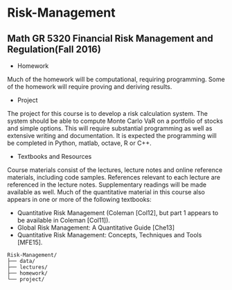 # Risk-Management

## Math GR 5320 Financial Risk Management and Regulation(Fall 2016)

+ Homework

Much of the homework will be computational, requiring programming. Some of the homework will require proving and deriving results.

+ Project

The project for this course is to develop a risk calculation system. The system should be able to compute Monte Carlo VaR on a portfolio of stocks and simple options. This will require substantial programming as well as extensive writing  and documentation. It is expected the programming will be completed in Python, matlab, octave, R or C++.

+ Textbooks and Resources

Course materials consist of the lectures, lecture notes and online reference materials, including code samples. References relevant to each lecture are referenced in the lecture notes. Supplementary readings will be made available as well.
Much of the quantitative material in this course also appears in one or more of the following textbooks:
 + Quantitative Risk Management (Coleman [Col12], but part 1 appears to be available in Coleman [Col11]).
 + Global Risk Management: A Quantitative Guide [Che13]
 + Quantitative Risk Management: Concepts, Techniques and Tools [MFE15].

```
Risk-Management/
├── data/
├── lectures/
├── homework/
└── project/
```
